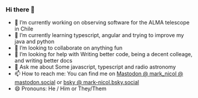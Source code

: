 ### Hi there 👋

<!--
**mark-nicol/mark-nicol** is a ✨ _special_ ✨ repository because its `README.md` (this file) appears on your GitHub profile.

Here are some ideas to get you started:
-->

- 🔭 I’m currently working on observing software for the ALMA telescope in Chile
- 🌱 I’m currently learning typescript, angular and trying to improve my java and python
- 👯 I’m looking to collaborate on anything fun
- 🤔 I’m looking for help with Writing better code, being a decent colleage, and writing better docs
- 💬 Ask me about Some javascript, typescript and radio astronomy 
- 📫 How to reach me: You can find me on <a rel="me" href="https://mastodon.social/@mark_nicol">Mastodon @ mark_nicol @ mastodon.social</a> or <a rel="me" href="https://bsky.app/profile/mark-nicol.bsky.social">bsky @ mark-nicol.bsky.social‬</a>
- 😄 Pronouns: He / Him or They/Them

